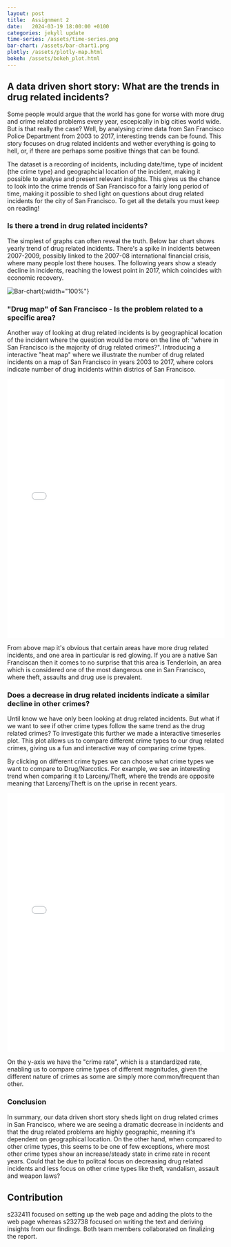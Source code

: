```yaml
---
layout: post
title:  Assignment 2
date:   2024-03-19 18:00:00 +0100
categories: jekyll update
time-series: /assets/time-series.png
bar-chart: /assets/bar-chart1.png
plotly: /assets/plotly-map.html
bokeh: /assets/bokeh_plot.html
---
```

## A data driven short story: What are the trends in drug related incidents?
Some people would argue that the world has gone for worse with more drug and crime related problems every year, escepically in big cities world wide. But is that really the case?  Well, by analysing crime data from San Francisco Police Department from 2003 to 2017, interesting trends can be found. This story focuses on drug related incidents and wether everything is going to hell, or, if there are perhaps some positive things that can be found.

The dataset is a recording of incidents, including date/time, type of incident (the crime type) and geographcial location of the incident, making it possible to analyse and present relevant insights. This gives us the chance to look into the crime trends of San Francisco for a fairly long period of time, making it possible to shed light on questions about drug related incidents for the city of San Francisco. To get all the details you must keep on reading!

### Is there a trend in drug related incidents?
The simplest of graphs can often reveal the truth. Below bar chart shows yearly trend of drug related incidents. There's a spike in incidents between 2007-2009, possibly linked to the 2007-08 international financial crisis, where many people lost there houses. The following years show a steady decline in incidents, reaching the lowest point in 2017, which coincides with economic recovery.

![Bar-chart]({{page.bar-chart}}){:width="100%"}

### "Drug map" of San Francisco - Is the problem related to a specific area?
Another way of looking at drug related incidents is by geographical location of the incident where the question would be more on the line of: "where in San Francisco is the majority of drug related crimes?". Introducing a interactive "heat map" where we illustrate the number of drug related incidents on a map of San Francisco in years 2003 to 2017, where colors indicate number of drug incidents within districs of San Francisco.

<iframe src="{{page.plotly}}" width="100%" height="600px" frameborder="0">
    Sorry, your browser doesn't support iframes.
</iframe>

From above map it's obvious that certain areas have more drug related incidents, and one area in particular is red glowing. If you are a native San Franciscan then it comes to no surprise that this area is Tenderloin, an area which is considered one of the most dangerous one in San Francisco, where theft, assaults and drug use is prevalent.

### Does a decrease in drug related incidents indicate a similar decline in other crimes?
Until know we have only been looking at drug related incidents. But what if we want to see if other crime types follow the same trend as the drug related crimes? To investigate this further we made a interactive timeseries plot. This plot allows us to compare different crime types to our drug related crimes, giving us a fun and interactive way of comparing crime types.

By clicking on different crime types we can choose what crime types we want to compare to Drug/Narcotics. For example, we see an interesting trend when comparing it to Larceny/Theft, where the trends are opposite meaning that Larceny/Theft is on the uprise in recent years.

<iframe src="{{page.bokeh}}" width="100%" height="600px" frameborder="0">
    Sorry, your browser doesn't support iframes.
</iframe>

On the y-axis we have the "crime rate", which is a standardized rate, enabling us to compare crime types of different magnitudes, given the different nature of crimes as some are simply more common/frequent than other.

### Conclusion
In summary, our data driven short story sheds light on drug related crimes in San Francisco, where we are seeing a dramatic decrease in incidents and that the drug related problems are highly geographic, meaning it's dependent on geographical location. On the other hand, when compared to other crime types, this seems to be one of few exceptions, where most other crime types show an increase/steady state in crime rate in recent years. Could that be due to politcal focus on decreasing drug related incidents and less focus on other crime types like theft, vandalism, assault and weapon laws?

## Contribution
s232411 focused on setting up the web page and adding the plots to the web page whereas s232738 focused on writing the text and deriving insights from our findings. Both team members collaborated on finalizing the report.